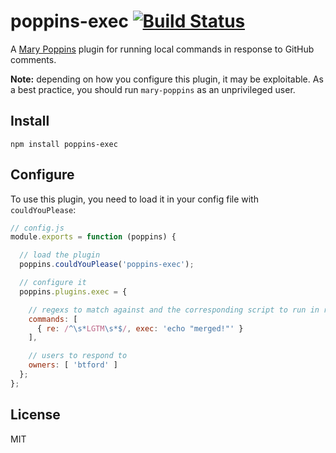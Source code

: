 # poppins-exec [![Build Status](https://travis-ci.org/btford/poppins-exec.svg?branch=master)](https://travis-ci.org/btford/poppins-exec)

A [Mary Poppins](https://github.com/btford/mary-poppins) plugin for running local commands in
response to GitHub comments.

**Note:** depending on how you configure this plugin, it may be exploitable. As a best practice,
you should run `mary-poppins` as an unprivileged user.


## Install

`npm install poppins-exec`


## Configure

To use this plugin, you need to load it in your config file with `couldYouPlease`:


```javascript
// config.js
module.exports = function (poppins) {

  // load the plugin
  poppins.couldYouPlease('poppins-exec');

  // configure it
  poppins.plugins.exec = {

    // regexs to match against and the corresponding script to run in response
    commands: [
      { re: /^\s*LGTM\s*$/, exec: 'echo "merged!"' }
    ],

    // users to respond to
    owners: [ 'btford' ]
  };
};
```


## License
MIT
